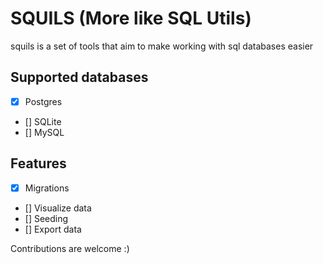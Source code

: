# SQUILS (More like SQL Utils)
squils is a set of tools that aim to make working with sql databases easier

## Supported databases
- [x] Postgres
- [] SQLite
- [] MySQL


## Features
- [x] Migrations
- [] Visualize data
- [] Seeding
- [] Export data


Contributions are welcome :)
